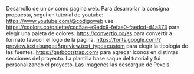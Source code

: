 Desarrollo de un cv como pagina web.
Para desarrollar la consigna propuesta, segui un tutorial de youtube:
https://www.youtube.com/@codigoweb
use https://coolors.co/palette/ccd5ae-e9edc9-fefae0-faedcd-d4a373 para elegir una paleta de colores.
https://convertio.co/es para convertir a formato favicon el logo de la pagina.
https://fonts.google.com/?preview.text=bungee&preview.text_type=custom para elegir la tipologia de las fuentes.
https://getbootstrap.com/ para agregar iconos en distintas secciones del proyecto.
La plantilla base saque del tutorial y fui personalizando el proyecto.
Las imagenes las descargue de Pexels.
